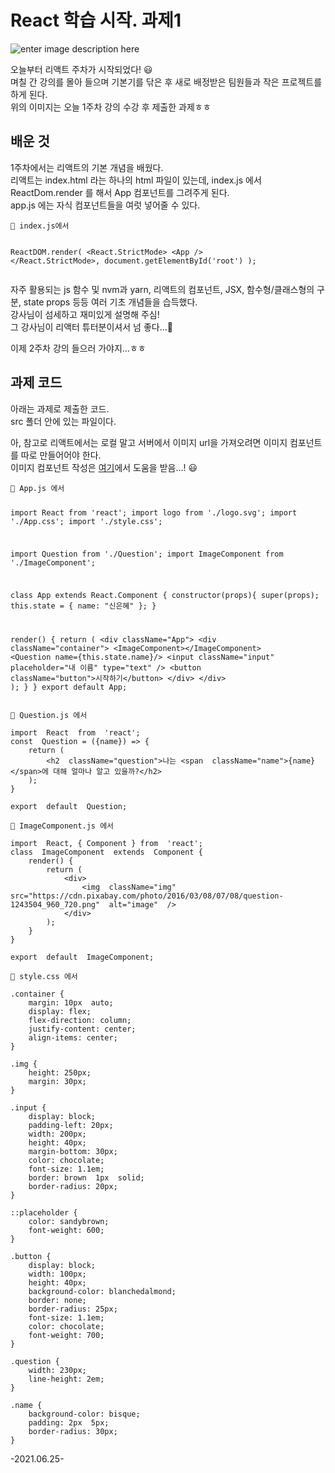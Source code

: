 <h1 id="react-학습-시작.-과제1">React 학습 시작. 과제1</h1>
<p><img src="https://lh3.googleusercontent.com/7lgyN6oSfotCaYuMO6PKtUukuUBP3oZRzyNQFqP6ndSiKJ3iaefy4_3_Jm4SAxI0mq9PLLAHLusT2P3PBsaqRJcHZTwwGN7i2Jmhfp24midAXxNE8XbUkq7t8kDo3tlQWIaI4zhMRgl2_Xi7QH6B_nHm2Ky8U7AvrIEb6bZTHvFS-B6T6kKthCHwacfW9E-IGmgV1cvWtOkZxusrivPtRjuaKYVCpzrUyHzQYhRB0HwaAzYVhYuFYzsuFMmSoj_os6hxbUqvw9jlvqIeKGSrQW_65_IvSV14qFTE8pH-Cg_vGIBXRdcY0UIdtYxxLKugdufTnvLSKy5h8qmtkdcQ7-zkqqcVJ1NDkFq9ir4y4o6ZSLBRZMHsjZW-E6cZLEvUjfwtAVUovlpKSmm1ePq7KOnu_-uKbqQyZju9qOfDCw2z_bShUB5-oVtrJwlw4Na7rzl2kAp_BQn3kkKAQo86a76T2N40_HKWplQRVBi2PiRlgWuhC7JaGdnxnDnqD_JO-umaBwiij-khClSEqRwolZxStr75XajkxQAD0Qssmm8D8sI4kRQ64hl7f0mXbpmK2iRKgH-WBOWhsNxyp9mzu3eZuBLQtucWHamRX7zgDxcA9UMFWCjMGytIxauk6RlddsOeL1EqIhIey9igUxPprOKncKKNezfRkA5WIkjmfAucoOEVv8OdoPGolpgcCIqt0VC3qQ4OlzRQGaUTLNYZGvfJ=w407-h640-no?authuser=0" alt="enter image description here"></p>
<p>오늘부터 리액트 주차가 시작되었다! 😃<br>
며칠 간 강의를 몰아 들으며 기본기를 닦은 후 새로 배정받은 팀원들과 작은 프로젝트를 하게 된다.<br>
위의 이미지는 오늘 1주차 강의 수강 후 제출한 과제ㅎㅎ</p>
<h2 id="배운-것">배운 것</h2>
<p>1주차에서는 리액트의 기본 개념을 배웠다.<br>
리액트는 index.html 라는 하나의 html 파일이 있는데, index.js 에서 ReactDom.render 를 해서 App 컴포넌트를 그려주게 된다.<br>
app.js 에는 자식 컴포넌트들을 여럿 넣어줄 수 있다.</p>
<pre><code>🎈 index.js에서

ReactDOM.render(
	&lt;React.StrictMode&gt;
		&lt;App  /&gt;
	&lt;/React.StrictMode&gt;,
	document.getElementById('root')
);
</code></pre>
<p>자주 활용되는 js 함수 및 nvm과 yarn, 리액트의 컴포넌트, JSX, 함수형/클래스형의 구분, state props 등등 여러 기초 개념들을 습득했다.<br>
강사님이 섬세하고 재미있게 설명해 주심!<br>
그 강사님이 리액터 튜터분이셔서 넘 좋다…🧡</p>
<p>이제 2주차 강의 들으러 가야지…ㅎㅎ</p>
<h2 id="과제-코드">과제 코드</h2>
<p>아래는 과제로 제출한 코드.<br>
src 폴더 안에 있는 파일이다.</p>
<p>아, 참고로 리액트에서는 로컬 말고 서버에서 이미지 url을 가져오려면 이미지 컴포넌트를 따로 만들어어야 한다.<br>
이미지 컴포넌트 작성은 <a href="https://www.cloudhadoop.com/reactjs-display-image-url/">여기</a>에서 도움을 받음…! 😃</p>
<pre><code>🎈 App.js 에서

import  React  from  'react';
import  logo  from  './logo.svg';
import  './App.css';
import './style.css';

import  Question  from  './Question';
import  ImageComponent  from  './ImageComponent';

class  App  extends  React.Component {
	constructor(props){
		super(props);
		this.state = {
			name:  "신은혜"
	};
}

render() {
	return (
		&lt;div  className="App"&gt;
		&lt;div  className="container"&gt;
		&lt;ImageComponent&gt;&lt;/ImageComponent&gt;
		&lt;Question  name={this.state.name}/&gt;
		&lt;input  className="input"  placeholder="내 이름"  type="text"  /&gt;
		&lt;button  className="button"&gt;시작하기&lt;/button&gt;
		&lt;/div&gt;
		&lt;/div&gt;
	);
	}
} 
export  default  App;
</code></pre>
<pre><code>🎈 Question.js 에서

import  React  from  'react';
const  Question = ({name}) =&gt; {
	return (
		&lt;h2  className="question"&gt;나는 &lt;span  className="name"&gt;{name}&lt;/span&gt;에 대해 얼마나 알고 있을까?&lt;/h2&gt;
	);
}

export  default  Question;
</code></pre>
<pre><code>🎈 ImageComponent.js 에서

import  React, { Component } from  'react';
class  ImageComponent  extends  Component {
	render() {
		return (
			&lt;div&gt;
				&lt;img  className="img"  src="https://cdn.pixabay.com/photo/2016/03/08/07/08/question-1243504_960_720.png"  alt="image"  /&gt;
			&lt;/div&gt;
		);
	}
}

export  default  ImageComponent;
</code></pre>
<pre><code>🎈 style.css 에서

.container {
	margin: 10px  auto;
	display: flex;
	flex-direction: column;
	justify-content: center;
	align-items: center;
}
  
.img {
	height: 250px;
	margin: 30px;
}
  
.input {
	display: block;
	padding-left: 20px;
	width: 200px;
	height: 40px;
	margin-bottom: 30px;
	color: chocolate;
	font-size: 1.1em;
	border: brown  1px  solid;
	border-radius: 20px;
}

::placeholder {
	color: sandybrown;
	font-weight: 600;
}
  
.button {
	display: block;
	width: 100px;
	height: 40px;
	background-color: blanchedalmond;
	border: none;
	border-radius: 25px;
	font-size: 1.1em;
	color: chocolate;
	font-weight: 700;
}

.question {
	width: 230px;
	line-height: 2em;
}

.name {
	background-color: bisque;
	padding: 2px  5px;
	border-radius: 30px;
}
</code></pre>
<p>-2021.06.25-</p>

